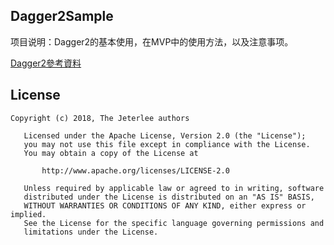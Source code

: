 ## Dagger2Sample
项目说明：Dagger2的基本使用，在MVP中的使用方法，以及注意事项。

[Dagger2參考資料](https://github.com/jeterlee/android-dev-note/blob/master/android/framework/dagger2.md)


## License
```
Copyright (c) 2018, The Jeterlee authors 

   Licensed under the Apache License, Version 2.0 (the "License");
   you may not use this file except in compliance with the License.
   You may obtain a copy of the License at

       http://www.apache.org/licenses/LICENSE-2.0

   Unless required by applicable law or agreed to in writing, software
   distributed under the License is distributed on an "AS IS" BASIS,
   WITHOUT WARRANTIES OR CONDITIONS OF ANY KIND, either express or implied.
   See the License for the specific language governing permissions and
   limitations under the License.
```
